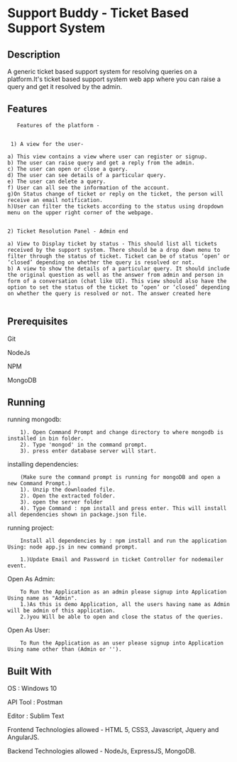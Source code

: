 # Support Buddy - Ticket Based Support System


## Description
A generic ticket based support system for resolving queries on a platform.It's ticket based support system web app where you can raise a query and get it resolved by the admin.


## Features

```
   Features of the platform -  

 
 1) A view for the user-

a) This view contains a view where user can register or signup. 
b) The user can raise query and get a reply from the admin.
c) The user can open or close a query.
d) The user can see details of a particular query.  
e) The user can delete a query.
f) User can all see the information of the account.
g)On Status change of ticket or reply on the ticket, the person will receive an email notification.
h)User can filter the tickets according to the status using dropdown menu on the upper right corner of the webpage.
 
 
2) Ticket Resolution Panel - Admin end 

a) View to Display ticket by status - This should list all tickets received by the support system. There should be a drop down menu to filter through the status of ticket. Ticket can be of status ‘open’ or ‘closed’ depending on whether the query is resolved or not.  
b) A view to show the details of a particular query. It should include the original question as well as the answer from admin and person in form of a conversation (chat like UI). This view should also have the option to set the status of the ticket to ‘open’ or ‘closed’ depending on whether the query is resolved or not. The answer created here 
 
 ```

## Prerequisites

Git

NodeJs

NPM

MongoDB

## Running

  running mongodb:
```
    1). Open Command Prompt and change directory to where mongodb is installed in bin folder.
    2). Type 'mongod' in the command prompt.
    3). press enter database server will start.
```
  installing dependencies:
```
    (Make sure the command prompt is running for mongoDB and open a new Command Prompt.)
    1). Unzip the downloaded file.
    2). Open the extracted folder.
    3). open the server folder 
    4). Type Command : npm install and press enter. This will install all dependencies shown in package.json file.
```
  running project:
```
    Install all dependencies by : npm install and run the application Using: node app.js in new command prompt.

    1.)Update Email and Password in ticket Controller for nodemailer event.
```
 Open As Admin:
```
    To Run the Application as an admin please signup into Application Using name as "Admin".
    1.)As this is demo Application, all the users having name as Admin will be admin of this application.
    2.)you Will be able to open and close the status of the queries.
```    
 Open As User:
```
    To Run the Application as an user please signup into Application Using name other than (Admin or '').
```
    
## Built With

OS : Windows 10

API Tool : Postman

Editor : Sublim Text

Frontend Technologies allowed - HTML 5, CSS3, Javascript, Jquery and AngularJS.

Backend Technologies allowed - NodeJs, ExpressJS, MongoDB.
